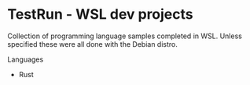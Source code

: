 # TestRun - WSL dev projects
Collection of programming language samples completed in WSL. Unless specified these were all done with the Debian distro.

Languages
- Rust
